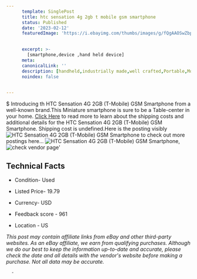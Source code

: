 ```yaml
---
      template: SinglePost
      title: htc sensation 4g 2gb t mobile gsm smartphone
      status: Published
      date: '2023-02-12'
      featuredImage: 'https://i.ebayimg.com/thumbs/images/g/fQgAAOSwZbpjuLdE/s-l225.jpg'
       

      excerpt: >-
        [smartphone,device ,hand held device]
      meta:
      canonicalLink: ''
      description: [handheld,industrially made,well crafted,Portable,Mobile,Compact,Convenient,Lightweight,Maneuverable,Man-portable,Miniature,Carriable,Hand-held,Light,Holdable,Transportable,Mobile device,Pocket-sized,On-the-go,Wireless,Cordless,Compact size,Convenient size, smartphone,device ,hand held device]
      noindex: false
      

---
```

$
      Introducing th HTC Sensation 4G 2GB (T-Mobile) GSM Smartphone from a well-known brand.This Miniature smartphone is sure to be a Table-center in your home. [Click Here](https://www.ebay.com/itm/255915243407?hash=item3b95bcb78f%3Ag%3AfQgAAOSwZbpjuLdE&mkevt=1&mkcid=1&mkrid=711-53200-19255-0&campid=%253CePNCampaignId%253E&customid=%253CreferenceId%253E&toolid=10049) to read more to learn about the shipping costs and additional details for the HTC Sensation 4G 2GB (T-Mobile) GSM Smartphone. Shipping cost is undefined.Here is the posting visibly ![HTC Sensation 4G 2GB (T-Mobile) GSM Smartphone](https://i.ebayimg.com/thumbs/images/g/fQgAAOSwZbpjuLdE/s-l225.jpg) to check out more postings here... ![HTC Sensation 4G 2GB (T-Mobile) GSM Smartphone](https://i.ebayimg.com/images/g/fQgAAOSwZbpjuLdE/s-l1600.jpg), ![check vendor page](https://origin-galleryplus.ebayimg.com/ws/web/255915243407_2_0_1/225x225.jpg,https://origin-galleryplus.ebayimg.com/ws/web/255915243407_3_0_1/225x225.jpg,https://origin-galleryplus.ebayimg.com/ws/web/255915243407_4_0_1/225x225.jpg,https://origin-galleryplus.ebayimg.com/ws/web/255915243407_5_0_1/225x225.jpg,https://origin-galleryplus.ebayimg.com/ws/web/255915243407_6_0_1/225x225.jpg,https://origin-galleryplus.ebayimg.com/ws/web/255915243407_7_0_1/225x225.jpg,https://origin-galleryplus.ebayimg.com/ws/web/255915243407_8_0_1/225x225.jpg,https://origin-galleryplus.ebayimg.com/ws/web/255915243407_9_0_1/225x225.jpg,https://origin-galleryplus.ebayimg.com/ws/web/255915243407_10_0_1/225x225.jpg)'

      

 ## Technical Facts 



     
      

 - Condition- Used 


      

 - Listed Price- 19.79 


      

 - Currency- USD 


      

 - Feedback score - 961 


      

 - Location - US 


      
      

 *_This post may contain affiliate links from eBay and other third-party websites. As an eBay affiliate, we earn from qualifying purchases. Although we do our best to keep the information up-to-date and accurate, please check the date and all details with the vendor's website before making a purchase. Not all data may be accurate._*




      -
